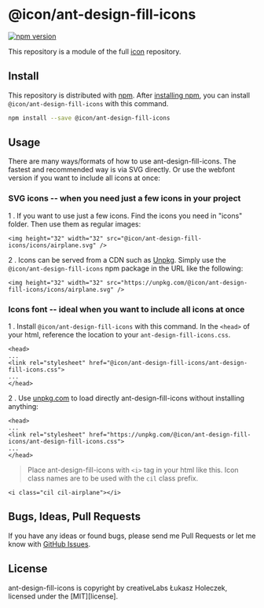 # @icon/ant-design-fill-icons

[![npm version](https://img.shields.io/npm/v/@icon/ant-design-fill-icons.svg)](https://www.npmjs.org/package/@icon/ant-design-fill-icons)

This repository is a module of the full [icon][icon] repository.

## Install

This repository is distributed with [npm]. After [installing npm][install-npm], you can install `@icon/ant-design-fill-icons` with this command.

```bash
npm install --save @icon/ant-design-fill-icons
```

## Usage

There are many ways/formats of how to use ant-design-fill-icons. The fastest and recommended way is via SVG directly. Or use the webfont version if you want to include all icons at once:

### SVG icons -- when you need just a few icons in your project

1 . If you want to use just a few icons. Find the icons you need in "icons" folder. Then use them as regular images:

```
<img height="32" width="32" src="@icon/ant-design-fill-icons/icons/airplane.svg" />
```

2 . Icons can be served from a CDN such as [Unpkg][Unpkg]. Simply use the `@icon/ant-design-fill-icons` npm package in the URL like the following:

```
<img height="32" width="32" src="https://unpkg.com/@icon/ant-design-fill-icons/icons/airplane.svg" />
```

### Icons font -- ideal when you want to include all icons at once

1 . Install `@icon/ant-design-fill-icons` with this command. In the `<head>` of your html, reference the location to your `ant-design-fill-icons.css`.

```
<head>
...
<link rel="stylesheet" href="@icon/ant-design-fill-icons/ant-design-fill-icons.css">
...
</head>
```

2 . Use [unpkg.com][Unpkg] to load directly ant-design-fill-icons without installing anything:

```
<head>
...
<link rel="stylesheet" href="https://unpkg.com/@icon/ant-design-fill-icons/ant-design-fill-icons.css">
...
</head>
```

> Place ant-design-fill-icons with `<i>` tag in your html like this. Icon class names are to be used with the `cil` class prefix.

```
<i class="cil cil-airplane"></i>
```


## Bugs, Ideas, Pull Requests

If you have any ideas or found bugs, please send me Pull Requests or let me know with [GitHub Issues][github issues].

## License

ant-design-fill-icons is copyright by creativeLabs Łukasz Holeczek, licensed under the [MIT][license].

[MIT]: https://opensource.org/licenses/MIT
[SIL]: http://scripts.sil.org/OFL
[icon]: https://github.com/thecreation/icons
[npm]: https://www.npmjs.com/
[install-npm]: https://docs.npmjs.com/getting-started/installing-node
[sass]: http://sass-lang.com/
[github issues]: https://github.com/thecreation/icons/issues
[Unpkg]: https://unpkg.com